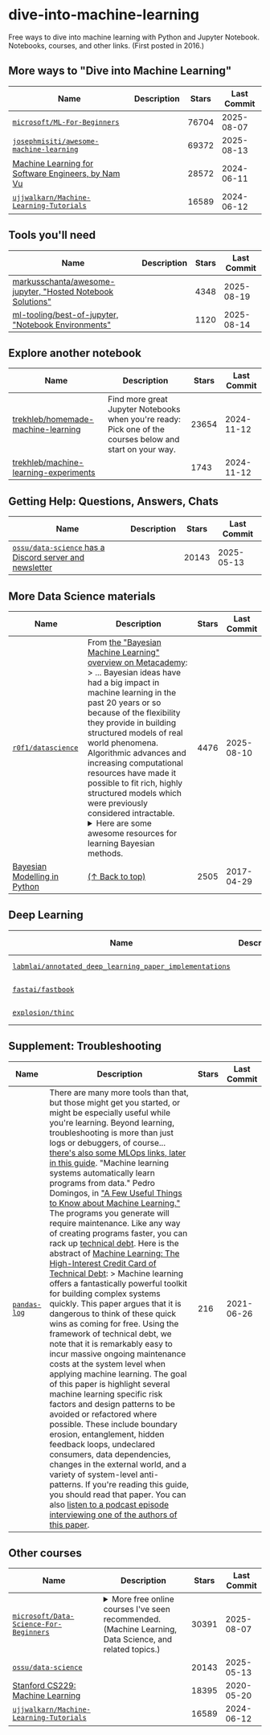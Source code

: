 # dive-into-machine-learning

Free ways to dive into machine learning with Python and Jupyter Notebook. Notebooks, courses, and other links. (First posted in 2016.)

## More ways to "Dive into Machine Learning"

| Name                                                                                                                     | Description | Stars | Last Commit |
|--------------------------------------------------------------------------------------------------------------------------|-------------|-------|-------------|
| [`microsoft/ML-For-Beginners`](https://github.com/microsoft/ML-For-Beginners)                                            |             | 76704 | 2025-08-07  |
| [`josephmisiti/awesome-machine-learning`](https://github.com/josephmisiti/awesome-machine-learning)                      |             | 69372 | 2025-08-13  |
| [Machine Learning for Software Engineers, by Nam Vu](https://github.com/ZuzooVn/machine-learning-for-software-engineers) |             | 28572 | 2024-06-11  |
| [`ujjwalkarn/Machine-Learning-Tutorials`](https://github.com/ujjwalkarn/Machine-Learning-Tutorials)                      |             | 16589 | 2024-06-12  |

## Tools you'll need

| Name                                                                                                           | Description | Stars | Last Commit |
|----------------------------------------------------------------------------------------------------------------|-------------|-------|-------------|
| [markusschanta/awesome-jupyter, "Hosted Notebook Solutions"](https://github.com/markusschanta/awesome-jupyter) |             | 4348  | 2025-08-19  |
| [ml-tooling/best-of-jupyter, "Notebook Environments"](https://github.com/ml-tooling/best-of-jupyter)           |             | 1120  | 2025-08-14  |

## Explore another notebook

| Name                                                                                              | Description                                                                                               | Stars | Last Commit |
|---------------------------------------------------------------------------------------------------|-----------------------------------------------------------------------------------------------------------|-------|-------------|
| [trekhleb/homemade-machine-learning](https://github.com/trekhleb/homemade-machine-learning)       | Find more great Jupyter Notebooks when you're ready: Pick one of the courses below and start on your way. | 23654 | 2024-11-12  |
| [trekhleb/machine-learning-experiments](https://github.com/trekhleb/machine-learning-experiments) |                                                                                                           | 1743  | 2024-11-12  |

## Getting Help: Questions, Answers, Chats

| Name                                                                                            | Description | Stars | Last Commit |
|-------------------------------------------------------------------------------------------------|-------------|-------|-------------|
| [`ossu/data-science` has a Discord server and newsletter](https://github.com/ossu/data-science) |             | 20143 | 2025-05-13  |

## More Data Science materials

| Name                                                                                       | Description                                                                                                                                                                                                                                                                                                                                                                                                                                                                                                                                                                                  | Stars | Last Commit |
|--------------------------------------------------------------------------------------------|----------------------------------------------------------------------------------------------------------------------------------------------------------------------------------------------------------------------------------------------------------------------------------------------------------------------------------------------------------------------------------------------------------------------------------------------------------------------------------------------------------------------------------------------------------------------------------------------|-------|-------------|
| [`r0f1/datascience`](https://github.com/r0f1/datascience)                                  | From [the "Bayesian Machine Learning" overview on Metacademy](https://metacademy.org/roadmaps/rgrosse/bayesian_machine_learning): > ... Bayesian ideas have had a big impact in machine learning in the past 20 years or so because of the flexibility they provide in building structured models of real world phenomena. Algorithmic advances and increasing computational resources have made it possible to fit rich, highly structured models which were previously considered intractable. <details> <summary>Here are some awesome resources for learning Bayesian methods.</summary> | 4476  | 2025-08-10  |
| [Bayesian Modelling in Python](https://github.com/markdregan/Bayesian-Modelling-in-Python) | </details> [(↑ Back to top)](#dive-into-machine-learning)                                                                                                                                                                                                                                                                                                                                                                                                                                                                                                                                    | 2505  | 2017-04-29  |

## Deep Learning

| Name                                                                                                                                | Description | Stars | Last Commit |
|-------------------------------------------------------------------------------------------------------------------------------------|-------------|-------|-------------|
| [`labmlai/annotated_deep_learning_paper_implementations`](https://github.com/labmlai/annotated_deep_learning_paper_implementations) |             | 62626 | 2025-08-12  |
| [`fastai/fastbook`](https://github.com/fastai/fastbook)                                                                             |             | 23600 | 2024-08-16  |
| [`explosion/thinc`](https://github.com/explosion/thinc)                                                                             |             | 2869  | 2025-07-11  |

## Supplement: Troubleshooting

| Name                                                       | Description                                                                                                                                                                                                                                                                                                                                                                                                                                                                                                                                                                                                                                                                                                                                                                                                                                                                                                                                                                                                                                                                                                                                                                                                                                                                                                                                                                                                                                                                                                                                                                                                                                                                                                                                                                                          | Stars | Last Commit |
|------------------------------------------------------------|------------------------------------------------------------------------------------------------------------------------------------------------------------------------------------------------------------------------------------------------------------------------------------------------------------------------------------------------------------------------------------------------------------------------------------------------------------------------------------------------------------------------------------------------------------------------------------------------------------------------------------------------------------------------------------------------------------------------------------------------------------------------------------------------------------------------------------------------------------------------------------------------------------------------------------------------------------------------------------------------------------------------------------------------------------------------------------------------------------------------------------------------------------------------------------------------------------------------------------------------------------------------------------------------------------------------------------------------------------------------------------------------------------------------------------------------------------------------------------------------------------------------------------------------------------------------------------------------------------------------------------------------------------------------------------------------------------------------------------------------------------------------------------------------------|-------|-------------|
| [`pandas-log`](https://github.com/eyaltrabelsi/pandas-log) | There are many more tools than that, but those might get you started, or might be especially useful while you're learning. Beyond learning, troubleshooting is more than just logs or debuggers, of course... [there's also some MLOps links, later in this guide](#production-deployment-mlops). "Machine learning systems automatically learn programs from data." Pedro Domingos, in ["A Few Useful Things to Know about Machine Learning."](http://homes.cs.washington.edu/~pedrod/papers/cacm12.pdf) The programs you generate will require maintenance. Like any way of creating programs faster, you can rack up [technical debt](https://en.wikipedia.org/wiki/Technical_debt). Here is the abstract of [Machine Learning: The High-Interest Credit Card of Technical Debt](https://research.google/pubs/pub43146/): > Machine learning offers a fantastically powerful toolkit for building complex systems quickly. This paper argues that it is dangerous to think of these quick wins as coming for free. Using the framework of technical debt, we note that it is remarkably easy to incur massive ongoing maintenance costs at the system level when applying machine learning. The goal of this paper is highlight several machine learning specific risk factors and design patterns to be avoided or refactored where possible. These include boundary erosion, entanglement, hidden feedback loops, undeclared consumers, data dependencies, changes in the external world, and a variety of system-level anti-patterns. If you're reading this guide, you should read that paper. You can also [listen to a podcast episode interviewing one of the authors of this paper](https://softwareengineeringdaily.com/2015/11/17/machine-learning-and-technical-debt-with-d-sculley/). | 216   | 2021-06-26  |

## Other courses

| Name                                                                                                | Description                                                                                                                        | Stars | Last Commit |
|-----------------------------------------------------------------------------------------------------|------------------------------------------------------------------------------------------------------------------------------------|-------|-------------|
| [`microsoft/Data-Science-For-Beginners`](https://github.com/microsoft/Data-Science-For-Beginners)   | <details> <summary>More free online courses I've seen recommended. (Machine Learning, Data Science, and related topics.)</summary> | 30391 | 2025-08-07  |
| [`ossu/data-science`](https://github.com/ossu/data-science)                                         |                                                                                                                                    | 20143 | 2025-05-13  |
| [Stanford CS229: Machine Learning](https://github.com/afshinea/stanford-cs-229-machine-learning)    |                                                                                                                                    | 18395 | 2020-05-20  |
| [`ujjwalkarn/Machine-Learning-Tutorials`](https://github.com/ujjwalkarn/Machine-Learning-Tutorials) | </details>                                                                                                                         | 16589 | 2024-06-12  |
